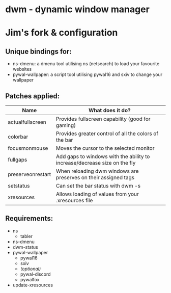 # dwm - dynamic window manager
# Jim's fork & configuration

## Unique bindings for:
- ns-dmenu: a dmenu tool utilising ns (netsearch) to load your favourite websites
- pywal-wallpaper: a script tool utilising pywal16 and sxiv to change your wallpaper

## Patches applied:
| Name | What does it do? |
|------|------------------|
| actualfullscreen | Provides fullscreen capability (good for gaming) |
| colorbar | Provides greater control of all the colors of the bar |
| focusmonmouse | Moves the cursor to the selected monitor |
| fullgaps | Add gaps to windows with the ability to increase/decrease size on the fly |
| preserveonrestart | When reloading dwm windows are preserves on their assigned tags |
| setstatus | Can set the bar status with dwm -s |
| xresources | Allows loading of values from your .xresources file |


## Requirements:
- ns 
    - tabler
- ns-dmenu
- dwm-status
- pywal-wallpaper
    - pywal16
    - sxiv
    - *(optional)*
    - pywal-discord
    - pywalfox
- update-xresources
